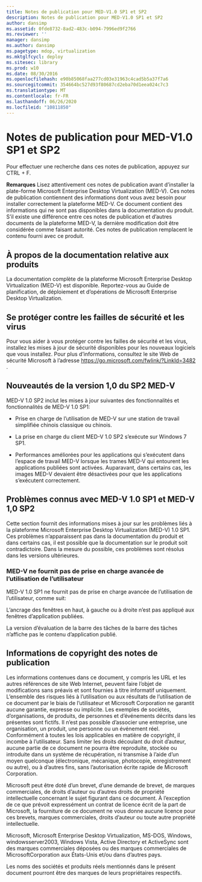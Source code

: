 ```yaml
---
title: Notes de publication pour MED-V1.0 SP1 et SP2
description: Notes de publication pour MED-V1.0 SP1 et SP2
author: dansimp
ms.assetid: 0fde8732-8ad2-483c-b094-7996ed9f2766
ms.reviewer: ''
manager: dansimp
ms.author: dansimp
ms.pagetype: mdop, virtualization
ms.mktglfcycl: deploy
ms.sitesec: library
ms.prod: w10
ms.date: 08/30/2016
ms.openlocfilehash: e90b85068faa277cd03e31963c4cad5b5a37f7a6
ms.sourcegitcommit: 354664bc527d93f80687cd2eba70d1eea024c7c3
ms.translationtype: MT
ms.contentlocale: fr-FR
ms.lasthandoff: 06/26/2020
ms.locfileid: "10811850"
---
```

# Notes de publication pour MED-V1.0 SP1 et SP2


Pour effectuer une recherche dans ces notes de publication, appuyez sur CTRL + F.

**Remarques**  Lisez attentivement ces notes de publication avant d’installer la plate-forme Microsoft Enterprise Desktop Virtualization (MED-V). Ces notes de publication contiennent des informations dont vous avez besoin pour installer correctement la plateforme MED-V. Ce document contient des informations qui ne sont pas disponibles dans la documentation du produit. S’il existe une différence entre ces notes de publication et d’autres documents de la plateforme MED-V, la dernière modification doit être considérée comme faisant autorité. Ces notes de publication remplacent le contenu fourni avec ce produit.

 

## À propos de la documentation relative aux produits


La documentation complète de la plateforme Microsoft Enterprise Desktop Virtualization (MED-V) est disponible. Reportez-vous au Guide de planification, de déploiement et d’opérations de Microsoft Enterprise Desktop Virtualization.

## Se protéger contre les failles de sécurité et les virus


Pour vous aider à vous protéger contre les failles de sécurité et les virus, installez les mises à jour de sécurité disponibles pour les nouveaux logiciels que vous installez. Pour plus d’informations, consultez le site Web de sécurité Microsoft à l’adresse <https://go.microsoft.com/fwlink/?LinkId=3482> .

## <a href="" id="what-s-new-in-med-v-1-0-sp2"></a>Nouveautés de la version 1,0 du SP2 MED-V


MED-V 1.0 SP2 inclut les mises à jour suivantes des fonctionnalités et fonctionnalités de MED-V 1.0 SP1:

-   Prise en charge de l’utilisation de MED-V sur une station de travail simplifiée chinois classique ou chinois.

-   La prise en charge du client MED-V 1.0 SP2 s’exécute sur Windows 7 SP1.

-   Performances améliorées pour les applications qui s’exécutent dans l’espace de travail MED-V lorsque les trames MED-V qui entourent les applications publiées sont activées. Auparavant, dans certains cas, les images MED-V devaient être désactivées pour que les applications s’exécutent correctement.

## Problèmes connus avec MED-V 1.0 SP1 et MED-V 1,0 SP2


Cette section fournit des informations mises à jour sur les problèmes liés à la plateforme Microsoft Enterprise Desktop Virtualization (MED-V) 1.0 SP1. Ces problèmes n’apparaissent pas dans la documentation du produit et dans certains cas, il est possible que la documentation sur le produit soit contradictoire. Dans la mesure du possible, ces problèmes sont résolus dans les versions ultérieures.

### MED-V ne fournit pas de prise en charge avancée de l’utilisation de l’utilisateur

MED-V 1.0 SP1 ne fournit pas de prise en charge avancée de l’utilisation de l’utilisateur, comme suit:

L’ancrage des fenêtres en haut, à gauche ou à droite n’est pas appliqué aux fenêtres d’application publiées.

La version d’évaluation de la barre des tâches de la barre des tâches n’affiche pas le contenu d’application publié.

## Informations de copyright des notes de publication


Les informations contenues dans ce document, y compris les URL et les autres références de site Web Internet, peuvent faire l’objet de modifications sans préavis et sont fournies à titre informatif uniquement. L’ensemble des risques liés à l’utilisation ou aux résultats de l’utilisation de ce document par le biais de l’utilisateur et Microsoft Corporation ne garantit aucune garantie, expresse ou implicite. Les exemples de sociétés, d’organisations, de produits, de personnes et d’événements décrits dans les présentes sont fictifs. Il n’est pas possible d’associer une entreprise, une organisation, un produit, une personne ou un événement réel. Conformément à toutes les lois applicables en matière de copyright, il incombe à l’utilisateur. Sans limiter les droits découlant du droit d’auteur, aucune partie de ce document ne pourra être reproduite, stockée ou introduite dans un système de récupération, ni transmise à l’aide d’un moyen quelconque (électronique, mécanique, photocopie, enregistrement ou autre), ou à d’autres fins, sans l’autorisation écrite rapide de Microsoft Corporation.

Microsoft peut être doté d’un brevet, d’une demande de brevet, de marques commerciales, de droits d’auteur ou d’autres droits de propriété intellectuelle concernant le sujet figurant dans ce document. À l’exception de ce que prévoit expressément un contrat de licence écrit de la part de Microsoft, la fourniture de ce document ne vous donne aucune licence pour ces brevets, marques commerciales, droits d’auteur ou toute autre propriété intellectuelle.



Microsoft, Microsoft Enterprise Desktop Virtualization, MS-DOS, Windows, windowsserver2003, Windows Vista, Active Directory et ActiveSync sont des marques commerciales déposées ou des marques commerciales de MicrosoftCorporation aux États-Unis et/ou dans d’autres pays.

Les noms des sociétés et produits réels mentionnés dans le présent document pourront être des marques de leurs propriétaires respectifs.

 

 





